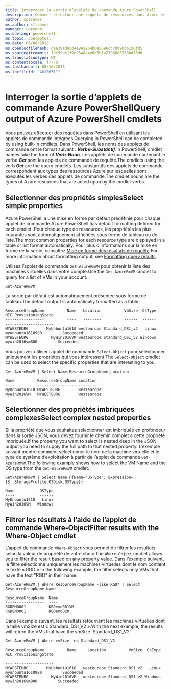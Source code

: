 ```yaml
---
title: Interroger la sortie d’applets de commande Azure PowerShell
description: Comment effectuer une requête de ressources dans Azure et mettre en forme les résultats.
author: sptramer
ms.author: sttramer
manager: carmonm
ms.devlang: powershell
ms.topic: conceptual
ms.date: 06/08/2018
ms.openlocfilehash: daa39ada5b4e969264b6e8596dc7b090bb196fd5
ms.sourcegitcommit: 7df99dc139e93a8a4e6d5b1a27968857588d75dd
ms.translationtype: HT
ms.contentlocale: fr-FR
ms.lasthandoff: 08/16/2018
ms.locfileid: "40106511"
---
```

# <a name="query-output-of-azure-powershell-cmdlets"></a><span data-ttu-id="5dcbf-103">Interroger la sortie d’applets de commande Azure PowerShell</span><span class="sxs-lookup"><span data-stu-id="5dcbf-103">Query output of Azure PowerShell cmdlets</span></span>

<span data-ttu-id="5dcbf-104">Vous pouvez effectuer des requêtes dans PowerShell en utilisant les applets de commande intégrées.</span><span class="sxs-lookup"><span data-stu-id="5dcbf-104">Querying in PowerShell can be completed by using built-in cmdlets.</span></span> <span data-ttu-id="5dcbf-105">Dans PowerShell, les noms des applets de commande ont le format suivant : **_Verbe-Substantif_**.</span><span class="sxs-lookup"><span data-stu-id="5dcbf-105">In PowerShell, cmdlet names take the form of **_Verb-Noun_**.</span></span> <span data-ttu-id="5dcbf-106">Les applets de commande contenant le verbe **_Get_** sont les applets de commande de requête.</span><span class="sxs-lookup"><span data-stu-id="5dcbf-106">The cmdlets using the verb **_Get_** are the query cmdlets.</span></span> <span data-ttu-id="5dcbf-107">Les substantifs des applets de commande correspondent aux types des ressources Azure sur lesquelles sont exécutés les verbes des applets de commande.</span><span class="sxs-lookup"><span data-stu-id="5dcbf-107">The cmdlet nouns are the types of Azure resources that are acted upon by the cmdlet verbs.</span></span>

## <a name="select-simple-properties"></a><span data-ttu-id="5dcbf-108">Sélectionner des propriétés simples</span><span class="sxs-lookup"><span data-stu-id="5dcbf-108">Select simple properties</span></span>

<span data-ttu-id="5dcbf-109">Azure PowerShell a une mise en forme par défaut prédéfinie pour chaque applet de commande.</span><span class="sxs-lookup"><span data-stu-id="5dcbf-109">Azure PowerShell has default formatting defined for each cmdlet.</span></span> <span data-ttu-id="5dcbf-110">Pour chaque type de ressources, les propriétés les plus courantes sont automatiquement affichées sous forme de tableau ou de liste.</span><span class="sxs-lookup"><span data-stu-id="5dcbf-110">The most common properties for each resource type are displayed in a table or list format automatically.</span></span> <span data-ttu-id="5dcbf-111">Pour plus d’informations sur la mise en forme de la sortie, consultez [Mise en forme des résultats de requête](formatting-output.md).</span><span class="sxs-lookup"><span data-stu-id="5dcbf-111">For more information about formatting output, see [Formatting query results](formatting-output.md).</span></span>

<span data-ttu-id="5dcbf-112">Utilisez l’applet de commande `Get-AzureRmVM` pour obtenir la liste des machines virtuelles dans votre compte.</span><span class="sxs-lookup"><span data-stu-id="5dcbf-112">Use the `Get-AzureRmVM` cmdlet to query for a list of VMs in your account.</span></span>

```azurepowershell-interactive
Get-AzureRmVM
```

<span data-ttu-id="5dcbf-113">La sortie par défaut est automatiquement présentée sous forme de tableau.</span><span class="sxs-lookup"><span data-stu-id="5dcbf-113">The default output is automatically formatted as a table.</span></span>

```output
ResourceGroupName          Name   Location          VmSize  OsType              NIC ProvisioningState
-----------------          ----   --------          ------  ------              --- -----------------
MYWESTEURG        MyUnbuntu1610 westeurope Standard_DS1_v2   Linux myunbuntu1610980         Succeeded
MYWESTEURG          MyWin2016VM westeurope Standard_DS1_v2 Windows   mywin2016vm880         Succeeded
```

<span data-ttu-id="5dcbf-114">Vous pouvez utiliser l’applet de commande `Select-Object` pour sélectionner uniquement les propriétés qui vous intéressent.</span><span class="sxs-lookup"><span data-stu-id="5dcbf-114">The `Select-Object` cmdlet can be used to select the specific properties that are interesting to you.</span></span>

```azurepowershell-interactive
Get-AzureRmVM | Select Name,ResourceGroupName,Location
```

```output
Name          ResourceGroupName Location
----          ----------------- --------
MyUnbuntu1610 MYWESTEURG        westeurope
MyWin2016VM   MYWESTEURG        westeurope
```

## <a name="select-complex-nested-properties"></a><span data-ttu-id="5dcbf-115">Sélectionner des propriétés imbriquées complexes</span><span class="sxs-lookup"><span data-stu-id="5dcbf-115">Select complex nested properties</span></span>

<span data-ttu-id="5dcbf-116">Si la propriété que vous souhaitez sélectionner est imbriquée en profondeur dans la sortie JSON, vous devez fournir le chemin complet à cette propriété imbriquée.</span><span class="sxs-lookup"><span data-stu-id="5dcbf-116">If the property you want to select is nested deep in the JSON output you need to supply the full path to that nested property.</span></span> <span data-ttu-id="5dcbf-117">L’exemple suivant montre comment sélectionner le nom de la machine virtuelle et le type de système d’exploitation à partir de l’applet de commande `Get-AzureRmVM`.</span><span class="sxs-lookup"><span data-stu-id="5dcbf-117">The following example shows how to select the VM Name and the OS type from the `Get-AzureRmVM` cmdlet.</span></span>

```azurepowershell-interactive
Get-AzureRmVM | Select Name,@{Name='OSType'; Expression={$_.StorageProfile.OSDisk.OSType}}
```

```output
Name           OSType
----           ------
MyUnbuntu1610   Linux
MyWin2016VM   Windows
```

## <a name="filter-results-with-the-where-object-cmdlet"></a><span data-ttu-id="5dcbf-118">Filtrer les résultats à l’aide de l’applet de commande Where-Object</span><span class="sxs-lookup"><span data-stu-id="5dcbf-118">Filter results with the Where-Object cmdlet</span></span>

<span data-ttu-id="5dcbf-119">L’applet de commande `Where-Object` vous permet de filtrer les résultats selon la valeur de propriété de votre choix.</span><span class="sxs-lookup"><span data-stu-id="5dcbf-119">The `Where-Object` cmdlet allows you to filter the result based on any property value.</span></span> <span data-ttu-id="5dcbf-120">Dans l’exemple suivant, le filtre sélectionne uniquement les machines virtuelles dont le nom contient le texte « RGD ».</span><span class="sxs-lookup"><span data-stu-id="5dcbf-120">In the following example, the filter selects only VMs that have the text "RGD" in their name.</span></span>

```azurepowershell-interactive
Get-AzureRmVM | Where ResourceGroupName -like RGD* | Select ResourceGroupName,Name
```

```output
ResourceGroupName  Name
-----------------  ----
RGDEMO001          KBDemo001VM
RGDEMO001          KBDemo020
```

<span data-ttu-id="5dcbf-121">Dans l’exemple suivant, les résultats retournent les machines virtuelles dont la taille vmSize est « Standard_DS1_V2 ».</span><span class="sxs-lookup"><span data-stu-id="5dcbf-121">With the next example, the results will return the VMs that have the vmSize 'Standard_DS1_V2'.</span></span>

```azurepowershell-interactive
Get-AzureRmVM | Where vmSize -eq Standard_DS1_V2
```

```output
ResourceGroupName          Name     Location          VmSize  OsType              NIC ProvisioningState
-----------------          ----     --------          ------  ------              --- -----------------
MYWESTEURG        MyUnbuntu1610   westeurope Standard_DS1_v2   Linux myunbuntu1610980         Succeeded
MYWESTEURG          MyWin2016VM   westeurope Standard_DS1_v2 Windows   mywin2016vm880         Succeeded
```